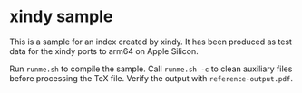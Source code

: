 # xindy sample

This is a sample for an index created by xindy. It has been produced as test
data for the xindy ports to arm64 on Apple Silicon.

Run `runme.sh` to compile the sample. Call `runme.sh -c` to clean auxiliary
files before processing the TeX file. Verify the output with
`reference-output.pdf`.
